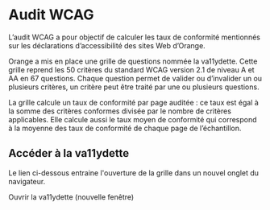 # Audit WCAG
<script>$(document).ready(function () {
    setBreadcrumb([
        {"label":"Critères WCAG par thème", "url": "./incontournables.html"},
        {"label":"Audit WCAG"}
        ]);
    addSubMenu([
        {
            "label":"Conception", "url":"incontournables.html#", "itemsQuery":"#incontournables-concepteurs h2", "className": "menuitem-conception",
        },
        {
            "label":"Développement", "url":"incontournables.html#dev", "itemsQuery":"#incontournables-developpeurs h2", "className": "menuitem-development",
        },
        {
            "label":"Tests", "url":"incontournables.html#test", "itemsQuery":"#incontournables-testeurs section h2", "className": "menuitem-test",
        },
        {
            "label":"Audit WCAG", "url":"audit-wcag.html"
        }
    ]);    
});</script>

<span data-menuitem="incontournables"></span>

L’audit WCAG a pour objectif de calculer les taux de conformité mentionnés sur les déclarations d’accessibilité des sites Web d’Orange.

Orange a mis en place une grille de questions nommée la va11ydette.  Cette grille reprend les 50 critères du standard WCAG version 2.1 de niveau A et AA en 67 questions. Chaque question permet de valider ou d’invalider un ou plusieurs critères, un critère peut être traité par une ou plusieurs questions. 

La grille calcule un taux de conformité par page auditée : ce taux est égal à la somme des critères conformes divisée par le nombre de critères applicables. Elle calcule aussi le taux moyen de conformité qui correspond à la moyenne des taux de conformité de chaque page de l’échantillon.

## Accéder à la va11ydette

Le lien ci-dessous entraine l'ouverture de la grille dans un nouvel onglet du navigateur.  

<a href="./la-vallydette/" target="_blank" class="btn btn-secondary" style="text-decoration: none">Ouvrir la va11ydette<span class="sr-only"> (nouvelle fenêtre)</span></a>

&nbsp;
<!--  This file is part of a11y-guidelines | Our vision of mobile & web accessibility guidelines and best practices, with valid/invalid examples.
 Copyright (C) 2016  Orange SA
 See the Creative Commons Legal Code Attribution-ShareAlike 3.0 Unported License for more details (LICENSE file). -->